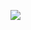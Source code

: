 [![][logo]][site]

[logo]: https://www.codewars.com/users/THRUWOL/badges/small
[site]: https://www.codewars.com/users/THRUWOL
